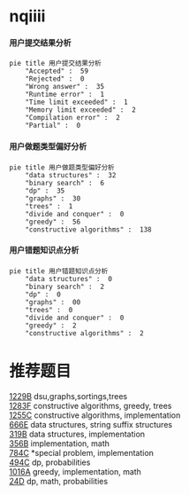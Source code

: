# nqiiii

<!-- tabs:start -->



#### **用户提交结果分析**

```mermaid
pie title 用户提交结果分析
    "Accepted" :  59
    "Rejected" :  0
    "Wrong answer" :  35
    "Runtime error" :  1
    "Time limit exceeded" :  1
    "Memory limit exceeded" :  2
    "Compilation error" :  2
    "Partial" :  0
```

#### **用户做题类型偏好分析**

```mermaid
pie title 用户做题类型偏好分析
    "data structures" :  32
    "binary search" :  6
    "dp" :  35
    "graphs" :  30
    "trees" :  1
    "divide and conquer" :  0
    "greedy" :  56
    "constructive algorithms" :  138
```
#### **用户错题知识点分析**

```mermaid
pie title 用户错题知识点分析
    "data structures" :  0
    "binary search" :  2
    "dp" :  0
    "graphs" :  00
    "trees" :  0
    "divide and conquer" :  0
    "greedy" :  2
    "constructive algorithms" :  2
```



<!-- tabs:end -->
# 推荐题目
[1229B](https://codeforces.com/contest/1229/problem/B)		dsu,graphs,sortings,trees		  
[1283F](https://codeforces.com/contest/1283/problem/F)		constructive algorithms,
                        greedy,
                        trees		  
[1255C](https://codeforces.com/contest/1255/problem/C)		constructive algorithms,
                        implementation		  
[666E](https://codeforces.com/contest/666/problem/E)		data structures,
                        string suffix structures		  
[319B](https://codeforces.com/contest/319/problem/B)		data structures,
                        implementation		  
[356B](https://codeforces.com/contest/356/problem/B)		implementation,
                        math		  
[784C](https://codeforces.com/contest/784/problem/C)		*special problem,
                        implementation		  
[494C](https://codeforces.com/contest/494/problem/C)		dp,
                        probabilities		  
[1016A](https://codeforces.com/contest/1016/problem/A)		greedy,
                        implementation,
                        math		  
[24D](https://codeforces.com/contest/24/problem/D)		dp,
                        math,
                        probabilities		  
